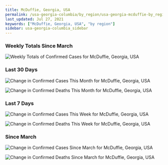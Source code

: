 ```yaml
---
title: McDuffie, Georgia, USA
permalink: /usa-georgia-columbia/by_region/usa-georgia-mcduffie-by_region.html
last_updated: Jul 27, 2021
keywords: ["McDuffie, Georgia, USA", "by region"]
sidebar: usa-georgia-columbia_sidebar
---
```


<h3>Weekly Totals Since March</h3>

![Weekly Totals of Confirmed Cases for McDuffie, Georgia, USA](/covid_tracker/images/graphs/usa-georgia-mcduffie-weekly_totals_graph.png)

<h3>Last 30 Days</h3>

![Change in Confirmed Cases This Month for McDuffie, Georgia, USA](/covid_tracker/images/graphs/usa-georgia-mcduffie-delta_confirmed-30_days_graph.png)

![Change in Confirmed Deaths This Month for McDuffie, Georgia, USA](/covid_tracker/images/graphs/usa-georgia-mcduffie-delta_deaths-30_days_graph.png)

<h3>Last 7 Days</h3>

![Change in Confirmed Cases This Week for McDuffie, Georgia, USA](/covid_tracker/images/graphs/usa-georgia-mcduffie-delta_confirmed-7_days_graph.png)

![Change in Confirmed Deaths This Week for McDuffie, Georgia, USA](/covid_tracker/images/graphs/usa-georgia-mcduffie-delta_deaths-7_days_graph.png)

<h3>Since March</h3>

![Change in Confirmed Cases Since March for McDuffie, Georgia, USA](/covid_tracker/images/graphs/usa-georgia-mcduffie-delta_confirmed-since_march_graph.png)

![Change in Confirmed Deaths Since March for McDuffie, Georgia, USA](/covid_tracker/images/graphs/usa-georgia-mcduffie-delta_deaths-since_march_graph.png)
